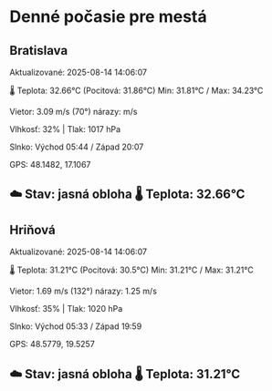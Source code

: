 ﻿# Denné počasie pre mestá

## Bratislava
Aktualizované: 2025-08-14 14:06:07

🌡️ Teplota: 32.66°C 
(Pocitová: 31.86°C)
Min: 31.81°C / Max: 34.23°C

Vietor: 3.09 m/s    (70°) 
nárazy:  m/s

Vlhkosť: 32% | Tlak: 1017 hPa

Slnko: Východ 05:44 / Západ 20:07

GPS: 48.1482, 17.1067

☁️ Stav: jasná obloha        🌡️ Teplota: 32.66°C
---

## Hriňová
Aktualizované: 2025-08-14 14:06:07

🌡️ Teplota: 31.21°C 
(Pocitová: 30.5°C)
Min: 31.21°C / Max: 31.21°C

Vietor: 1.69 m/s (132°)
nárazy: 1.25 m/s

Vlhkosť: 35% | Tlak: 1020 hPa

Slnko: Východ 05:33 / Západ 19:59

GPS: 48.5779, 19.5257

☁️ Stav: jasná obloha        🌡️ Teplota: 31.21°C
---
